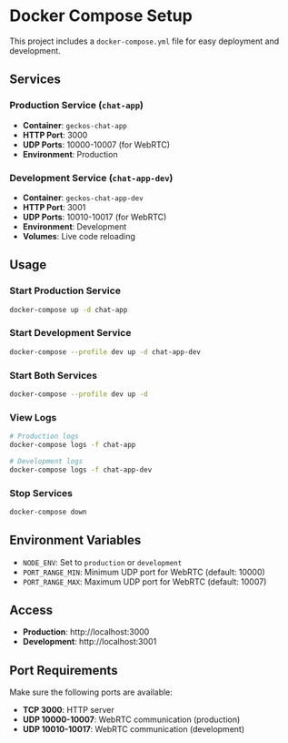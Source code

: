 # Docker Compose Setup

This project includes a `docker-compose.yml` file for easy deployment and development.

## Services

### Production Service (`chat-app`)
- **Container**: `geckos-chat-app`
- **HTTP Port**: 3000
- **UDP Ports**: 10000-10007 (for WebRTC)
- **Environment**: Production

### Development Service (`chat-app-dev`)
- **Container**: `geckos-chat-app-dev`
- **HTTP Port**: 3001
- **UDP Ports**: 10010-10017 (for WebRTC)
- **Environment**: Development
- **Volumes**: Live code reloading

## Usage

### Start Production Service
```bash
docker-compose up -d chat-app
```

### Start Development Service
```bash
docker-compose --profile dev up -d chat-app-dev
```

### Start Both Services
```bash
docker-compose --profile dev up -d
```

### View Logs
```bash
# Production logs
docker-compose logs -f chat-app

# Development logs
docker-compose logs -f chat-app-dev
```

### Stop Services
```bash
docker-compose down
```

## Environment Variables

- `NODE_ENV`: Set to `production` or `development`
- `PORT_RANGE_MIN`: Minimum UDP port for WebRTC (default: 10000)
- `PORT_RANGE_MAX`: Maximum UDP port for WebRTC (default: 10007)

## Access

- **Production**: http://localhost:3000
- **Development**: http://localhost:3001

## Port Requirements

Make sure the following ports are available:
- **TCP 3000**: HTTP server
- **UDP 10000-10007**: WebRTC communication (production)
- **UDP 10010-10017**: WebRTC communication (development)
